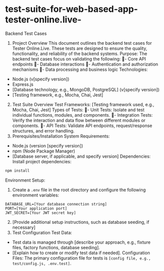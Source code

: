 # test-suite-for-web-based-app-tester-online.live-
Backend Test Cases
1. Project Overview
This document outlines the backend test cases for Tester Online.Live. These tests are designed to ensure the quality, functionality, and reliability of the backend systems.
Purpose:
The backend test cases focus on validating the following:
- Core API endpoints
- Database interactions
- Authentication and authorization mechanisms
- Data processing and business logic
Technologies:
- Node.js (v[specify version])
- Express.js
- [Database technology, e.g., MongoDB, PostgreSQL] (v[specify version])
- [Testing framework, e.g., Mocha, Chai, Jest]
2. Test Suite Overview
Test Frameworks:
[Testing framework used, e.g., Mocha, Chai, Jest]
Types of Tests:
- Unit Tests: Isolate and test individual functions, modules, and components.
- Integration Tests: Verify the interaction and data flow between different modules or components.
- API Tests: Validate API endpoints, request/response structures, and error handling.
3. Prerequisites/Installation
System Requirements:
- Node.js (version [specify version])
- npm (Node Package Manager)
- [Database server, if applicable, and specify version]
Dependencies:
Install project dependencies:

```bash
npm install
```
Environment Setup:
1. Create a `.env` file in the root directory and configure the following environment variables:

```
DATABASE_URL=[Your database connection string]
PORT=[Your application port]
JWT_SECRET=[Your JWT secret key]
```
2. [Provide additional setup instructions, such as database seeding, if necessary]
4. Test Configuration
Test Data:
- Test data is managed through [describe your approach, e.g., fixture files, factory functions, database seeding].
- [Explain how to create or modify test data if needed].
Configuration Files:
The primary configuration file for tests is `[config file, e.g., test/config.js, .env.test]`.
